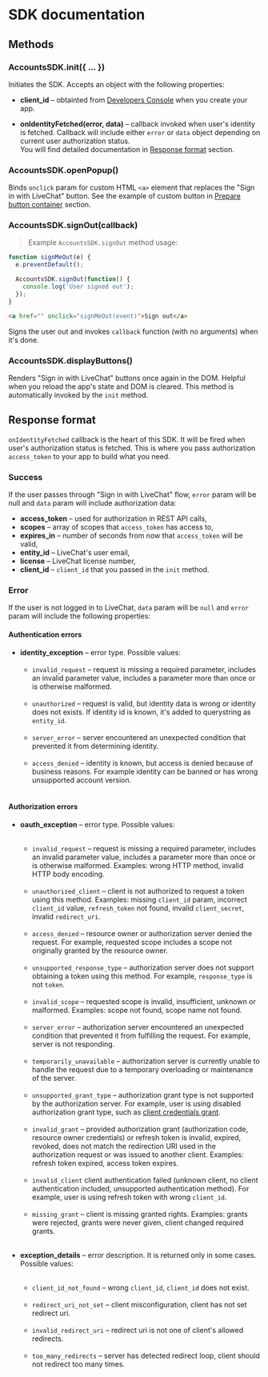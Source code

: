 # SDK documentation

## Methods

### **AccountsSDK.init({ ... })**
Initiates the SDK. Accepts an object with the following properties:

* **client_id** – obtainted from [Developers Console](https://developers.livechatinc.com/console/) when you create your app.

<!--
* **response_type** – Defines the type of response that you will receive in `onIdentityFetched` callback. Two options are supported:<br><br>**token** (default) – response will include `access_token` that can be immediately used for calling REST API methods. Best suitable for client-side apps.<br><br>**code** – response will include `code` that can be exchanged for `access_token` and `refresh_token`. Best suitable for backend apps that authorize the user only once and refresh `access_token` themselves from now on.<br><br>Read more about client-side and backend apps in <a href="https://developers.google.com/identity/protocols/OAuth2#webserver">Google OAuth tutorial</a>.
-->

* **onIdentityFetched(error, data)** – callback invoked when user's identity is fetched. Callback will include either `error` or `data` object depending on current user authorization status.<br>You will find detailed documentation in <a href="#response-format">Response format</a> section.

### **AccountsSDK.openPopup()**
Binds `onclick` param for custom HTML `<a>` element that replaces the "Sign in with LiveChat" button. See the example of custom button in <a href="#prepare-button-container">Prepare button container</a> section.

### **AccountsSDK.signOut(callback)**
> Example `AccountsSDK.signOut` method usage:

```js
function signMeOut(e) {
  e.preventDefault();

  AccountsSDK.signOut(function() {
    console.log('User signed out');
  });
}
```
```html
<a href="" onclick="signMeOut(event)">Sign out</a>
```

Signs the user out and invokes `callback` function (with no arguments) when it's done.

### **AccountsSDK.displayButtons()**
Renders "Sign in with LiveChat" buttons once again in the DOM. Helpful when you reload the app's state and DOM is cleared. This method is automatically invoked by the `init` method.


## Response format
`onIdentityFetched` callback is the heart of this SDK. It will be fired when user's authorization status is fetched. This is where you pass authorization `access_token` to your app to build what you need.

### Success
If the user passes through "Sign in with LiveChat" flow, `error` param will be null and `data` param will include authorization data:

<!--, depending on `response_code` param value.-->

<!--If `response_code` was set to **access_token**:-->

* **access_token** – used for authorization in REST API calls,
* **scopes** – array of scopes that ``access_token`` has access to,
* **expires_in** – number of seconds from now that ``access_token`` will be valid,
* **entity_id** – LiveChat's user email,
* **license** – LiveChat license number,
* **client_id** – `client_id` that you passed in the `init` method.

<!--
<br>
If `response_code` was set to **code**:

* **code** – must be exchanged to `access_token` and `refresh_token`,
* **scopes** – array of scopes that ``access_token`` generated by this code will have access to,
* **expires_in** – number of seconds from now that ``code`` will be valid,
* **entity_id** – LiveChat's user email,
* **license** – LiveChat license number,
* **client_id** – `client_id` that you passed in the `init` method.
-->

### Error

If the user is not logged in to LiveChat, `data` param will be `null` and `error` param will include the following properties:

#### Authentication errors

* **identity_exception** – error type. Possible values:<br><br>
  * `invalid_request` – request is missing a required parameter, includes an invalid parameter value, includes a parameter more than once or is otherwise malformed.<br><br>
  * `unauthorized` – request is valid, but identity data is wrong or identity does not exists. If identity id is known, it's added to querystring as `entity_id`.<br><br>
  * `server_error` – server encountered an unexpected condition that prevented it from determining identity.<br><br>
  * `access_denied` – identity is known, but access is denied because of business reasons. For example identity can be banned or has wrong unsupported account version.<br><br>

#### Authorization errors
* **oauth_exception** – error type. Possible values:<br><br>
  * `invalid_request` – request is missing a required parameter, includes an invalid parameter value, includes a parameter more than once or is otherwise malformed. Examples: wrong HTTP method, invalid HTTP body encoding.<br><br>
  * `unauthorized_client` – client is not authorized to request a token using this method. Examples: missing `client_id` param, incorrect `client_id` value, `refresh_token` not found, invalid `client_secret`, invalid `redirect_uri`.<br><br>
  * `access_denied` – resource owner or authorization server denied the request. For example, requested scope includes a scope not originally granted by the resource owner.<br><br>
  * `unsupported_response_type` – authorization server does not support obtaining a token using this method. For example, `response_type` is not `token`.<br><br>
  * `invalid_scope` – requested scope is invalid, insufficient, unknown or malformed. Examples: scope not found, scope name not found.<br><br>
  * `server_error` – authorization server encountered an unexpected condition that prevented it from fulfilling the request. For example, server is not responding.<br><br>
  * `temporarily_unavailable` – authorization server is currently unable to handle the request due to a temporary overloading or maintenance of the server.<br><br>
  * `unsupported_grant_type` – authorization grant type is not supported by the authorization server. For example, user is using disabled authorization grant type, such as <a href="https://tools.ietf.org/html/rfc6749#section-4.4">client credentials grant</a>.<br><br>
  * `invalid_grant` – provided authorization grant (authorization code, resource owner credentials) or refresh token is invalid, expired, revoked, does not match the redirection URI used in the authorization request or was issued to another client. Examples: refresh token expired, access token expires.<br><br>
  * `invalid_client` client authentication failed (unknown client, no client authentication included, unsupported authentication method). For example, user is using refresh token with wrong `client_id`.<br><br>
  * `missing_grant` – client is missing granted rights. Examples: grants were rejected, grants were never given, client changed required grants.<br><br>

* **exception_details** – error description. It is returned only in some cases. Possible values:<br><br>
  * `client_id_not_found` – wrong `client_id`, `client_id` does not exist.<br><br>
  * `redirect_uri_not_set` – client misconfiguration, client has not set redirect uri.<br><br>
  * `invalid_redirect_uri` – redirect uri is not one of client's allowed redirects.<br><br>
  * `too_many_redirects` – server has detected redirect loop, client should not redirect too many times.
